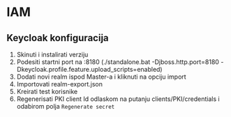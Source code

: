 # IAM

## Keycloak konfiguracija

1) Skinuti i instalirati verziju
2) Podesiti startni port na :8180 (./standalone.bat -Djboss.http.port=8180 -Dkeycloak.profile.feature.upload_scripts=enabled)
3) Dodati novi realm ispod Master-a i kliknuti na opciju import
4) Importovati realm-export.json
5) Kreirati test korisnike
6) Regenerisati PKI client Id odlaskom na putanju clients/PKI/credentials i odabirom polja `Regenerate secret`
